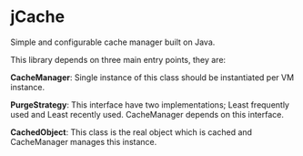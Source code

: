 # jCache
Simple and configurable cache manager built on Java.

This library depends on three main entry points, they are:


**CacheManager**: Single instance of this class should be instantiated per VM instance.


**PurgeStrategy**: This interface have two implementations; Least frequently used and Least recently used. CacheManager depends on this interface.


**CachedObject**: This class is the real object which is cached and CacheManager manages this instance.
